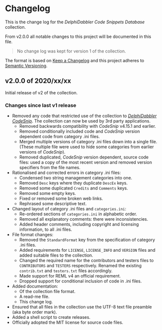 # Changelog

This is the change log for the _DelphiDabbler Code Snippets Database_ collection.

From v2.0.0 all notable changes to this project will be documented in this file.

> No change log was kept for version 1 of the collection.

The format is based on [Keep a Changelog](https://keepachangelog.com/en/1.0.0/) and this project adheres to [Semantic Versioning](https://semver.org/spec/v2.0.0.html).

## v2.0.0 of 2020/xx/xx

Initial release of v2 of the collection.

### Changes since last v1 release

* Removed any code that restricted use of the collection to _[DelphiDabbler CodeSnip](https://github.com/delphidabbler/codesnip)_. The collection can now be used by 3rd party applications.
    * Removed backwards compatibility with _CodeSnip_ v4.15.1 and earlier.
    * Removed conditionally included code and _CodeSnip_ version dependent code from category .ini files.
    * Merged multiple versions of category .ini files down into a single file. (These multiple file were used to hide some categories from earlier versions of _CodeSnip_).
    * Removed duplicated, _CodeSnip_ version dependent, source code files: used a copy of the most recent version and removed version specifiers from the file names.
* Rationalised and corrected errors in category .ini files:
    * Condensed two string management categories into one.
    * Removed `Desc` keys where they duplicate `DescEx` keys.
    * Removed some duplicated `Credits` and `Comments` keys.
    * Removed some empty keys.
    * Fixed or removed some broken web links.
    * Rephrased some descriptive text.
* Changed layout of category .ini files and `categories.ini`:
    * Re-ordered sections of `categories.ini` in alphabetic order.
    * Removed all explanatory comments: there were inconsistencies.
    * Added header comments, including copyright and licensing information, to all .ini files.
* File format changes:
    * Removed the `StandardFormat` key from the specification of category .ini files.
    * Added requirements for `LICENSE`, `LICENSE_INFO` and `VERSION` files and added suitable files to the collection.
    * Changed the required name for the contributors and testers files to `CONTRIBUTORS` and `TESTERS` respectively. Renamed the existing `contrib.txt` and `testers.txt` files accordingly.
    * Made support for REML v4 an official requirement.
    * Dropped support for conditional inclusion of code in .ini files.
* Added documentation:
    * Of the collection file format.
    * A read-me file.
    * This change log.
* Ensured that all files in the collection use the UTF-8 text file preamble (aka byte order mark).
* Added a shell script to create releases.
* Officially adopted the MIT license for source code files.
